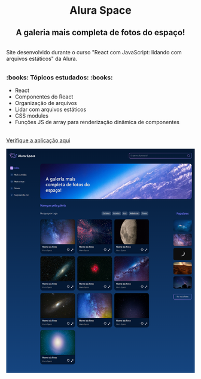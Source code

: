 <h1 style="text-align: center;">Alura Space</h1>
<h2 style="text-align: center; margin-bottom: 2rem">A galeria mais completa de fotos do espaço!</h2>
<p>Site desenvolvido durante o curso "React com JavaScript: lidando com arquivos estáticos" da Alura.</p>
<h3 style="margin-top: 2rem">
    :books: Tópicos estudados: :books:
</h3>
<ul style="margin-bottom: 2rem">
    <li>React
    <li>Componentes do React
    <li>Organização de arquivos
    <li>Lidar com arquivos estáticos
    <li>CSS modules
    <li>Funções JS de array para renderização dinâmica de componentes
</ul>
<a href="https://alura-space-roan.vercel.app/" target="_blank" rel="noreferrer">Verifique a aplicação aqui</a>
<br>

![Imagem da tela inicial da aplicação, mostrando cabeçalho, menu, banner principal, galeria de imagens e seção de fotos populares](./public/assets/imagens/app-screenshot.png)